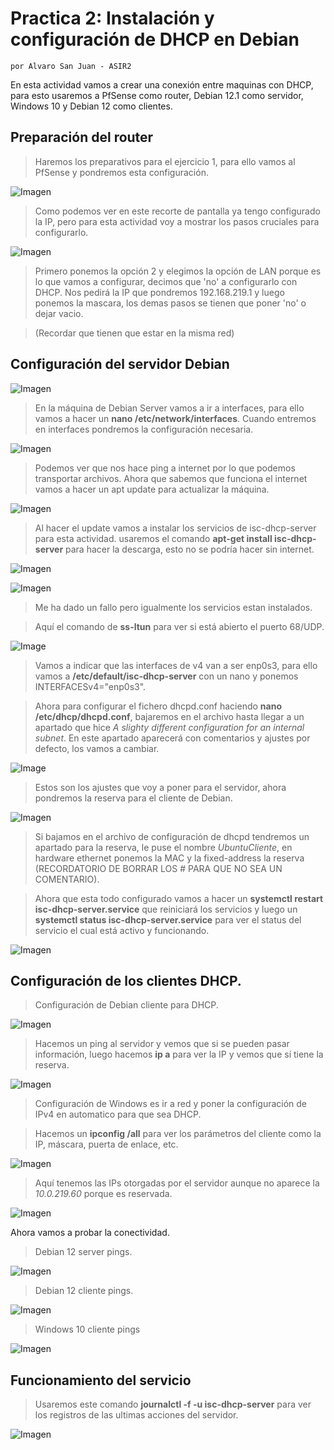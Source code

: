 # Practica 2: Instalación y configuración de DHCP en Debian
`por Alvaro San Juan - ASIR2`

En esta actividad vamos a crear una conexión entre maquinas con DHCP, para esto usaremos a PfSense como router, Debian 12.1 como servidor, Windows 10 y Debian 12 como clientes.

## Preparación del router

> Haremos los preparativos para el ejercicio 1, para ello vamos al PfSense y pondremos esta configuración.

![Imagen](https://github.com/AlvaroSanJuan20/Practica2-DHCP-SRI/blob/master/GitHubImages/1.png)

> Como podemos ver en este recorte de pantalla ya tengo configurado la IP, pero para esta actividad voy a mostrar los pasos cruciales para configurarlo.

![Imagen](https://github.com/AlvaroSanJuan20/Practica2-DHCP-SRI/blob/master/GitHubImages/2.png)

> Primero ponemos la opción 2 y elegimos la opción de LAN porque es lo que vamos a configurar, decimos que 'no' a configurarlo con DHCP. Nos pedirá la IP que pondremos 192.168.219.1 y luego ponemos la mascara, los demas pasos se tienen que poner 'no' o dejar vacio.

> (Recordar que tienen que estar en la misma red)

## Configuración del servidor Debian

![Imagen](https://github.com/AlvaroSanJuan20/Practica2-DHCP-SRI/blob/master/GitHubImages/3.png)

> En la máquina de Debian Server vamos a ir a interfaces, para ello vamos a hacer un **nano /etc/network/interfaces**. Cuando entremos en interfaces pondremos la configuración necesaria.

![Imagen](https://github.com/AlvaroSanJuan20/Practica2-DHCP-SRI/blob/master/GitHubImages/4.png)

> Podemos ver que nos hace ping a internet por lo que podemos transportar archivos. Ahora que sabemos que funciona el internet vamos a hacer un apt update para actualizar la máquina.

![Imagen](https://github.com/AlvaroSanJuan20/Practica2-DHCP-SRI/blob/master/GitHubImages/5.png)

> Al hacer el update vamos a instalar los servicios de isc-dhcp-server para esta actividad. usaremos el comando **apt-get install isc-dhcp-server** para hacer la descarga, esto no se podría hacer sin internet.

![Imagen](https://github.com/AlvaroSanJuan20/Practica2-DHCP-SRI/blob/master/GitHubImages/6.png)

![Imagen](https://github.com/AlvaroSanJuan20/Practica2-DHCP-SRI/blob/master/GitHubImages/7.png)

> Me ha dado un fallo pero igualmente los servicios estan instalados.

> Aquí el comando de **ss-ltun** para ver si está abierto el puerto 68/UDP.

![Image](https://github.com/AlvaroSanJuan20/Practica2-DHCP-SRI/blob/master/GitHubImages/9.png)

> Vamos a indicar que las interfaces de v4 van a ser enp0s3, para ello vamos a **/etc/default/isc-dhcp-server** con un nano y ponemos INTERFACESv4="enp0s3".

> Ahora para configurar el fichero dhcpd.conf haciendo **nano /etc/dhcp/dhcpd.conf**, bajaremos en el archivo hasta llegar a un apartado que hice *A slighty different configuration for an internal subnet*. En este apartado aparecerá con comentarios y ajustes por defecto, los vamos a cambiar.

![Image](https://github.com/AlvaroSanJuan20/Practica2-DHCP-SRI/blob/master/GitHubImages/10.png)

> Estos son los ajustes que voy a poner para el servidor, ahora pondremos la reserva para el cliente de Debian.

![Imagen](https://github.com/AlvaroSanJuan20/Practica2-DHCP-SRI/blob/master/GitHubImages/11.png)

> Si bajamos en el archivo de configuración de dhcpd tendremos un apartado para la reserva, le puse el nombre *UbuntuCliente*, en hardware ethernet ponemos la MAC y la fixed-address la reserva (RECORDATORIO DE BORRAR LOS # PARA QUE NO SEA UN COMENTARIO). 

> Ahora que esta todo configurado vamos a hacer un **systemctl restart isc-dhcp-server.service** que reiniciará los servicios y luego un **systemctl status isc-dhcp-server.service** para ver el status del servicio el cual está activo y funcionando.

![Imagen](https://github.com/AlvaroSanJuan20/Practica2-DHCP-SRI/blob/master/GitHubImages/12.png)

## Configuración de los clientes DHCP.

> Configuración de Debian cliente para DHCP.

![Imagen](https://github.com/AlvaroSanJuan20/Practica2-DHCP-SRI/blob/master/GitHubImages/13.png)

> Hacemos un ping al servidor y vemos que si se pueden pasar información, luego hacemos **ip a** para ver la IP y vemos que sí tiene la reserva.

![Imagen](https://github.com/AlvaroSanJuan20/Practica2-DHCP-SRI/blob/master/GitHubImages/14.png)

> Configuración de Windows es ir a red y poner la configuración de IPv4 en automatico para que sea DHCP.

> Hacemos un **ipconfig /all** para ver los parámetros del cliente como la IP, máscara, puerta de enlace, etc.

![Imagen](https://github.com/AlvaroSanJuan20/Practica2-DHCP-SRI/blob/master/GitHubImages/15.png)

> Aquí tenemos las IPs otorgadas por el servidor aunque no aparece la *10.0.219.60* porque es reservada.

![Imagen](https://github.com/AlvaroSanJuan20/Practica2-DHCP-SRI/blob/master/GitHubImages/16.png)

Ahora vamos a probar la conectividad.

> Debian 12 server pings.

![Imagen](https://github.com/AlvaroSanJuan20/Practica2-DHCP-SRI/blob/master/GitHubImages/18.png)

> Debian 12 cliente pings.

![Imagen](https://github.com/AlvaroSanJuan20/Practica2-DHCP-SRI/blob/master/GitHubImages/19.png)

> Windows 10 cliente pings

![Imagen](https://github.com/AlvaroSanJuan20/Practica2-DHCP-SRI/blob/master/GitHubImages/20.png)

## Funcionamiento del servicio

> Usaremos este comando **journalctl -f -u isc-dhcp-server** para ver los registros de las ultimas acciones del servidor.

![Imagen](https://github.com/AlvaroSanJuan20/Practica2-DHCP-SRI/blob/master/GitHubImages/17.png)


